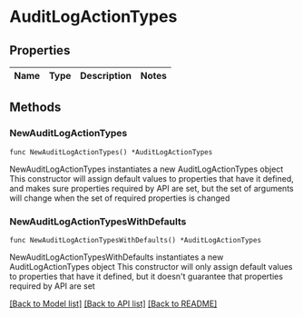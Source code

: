 # AuditLogActionTypes

## Properties

Name | Type | Description | Notes
------------ | ------------- | ------------- | -------------

## Methods

### NewAuditLogActionTypes

`func NewAuditLogActionTypes() *AuditLogActionTypes`

NewAuditLogActionTypes instantiates a new AuditLogActionTypes object
This constructor will assign default values to properties that have it defined,
and makes sure properties required by API are set, but the set of arguments
will change when the set of required properties is changed

### NewAuditLogActionTypesWithDefaults

`func NewAuditLogActionTypesWithDefaults() *AuditLogActionTypes`

NewAuditLogActionTypesWithDefaults instantiates a new AuditLogActionTypes object
This constructor will only assign default values to properties that have it defined,
but it doesn't guarantee that properties required by API are set


[[Back to Model list]](../README.md#documentation-for-models) [[Back to API list]](../README.md#documentation-for-api-endpoints) [[Back to README]](../README.md)


